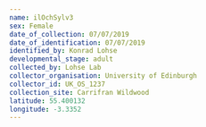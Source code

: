 ```yaml
---
name: ilOchSylv3
sex: Female
date_of_collection: 07/07/2019
date_of_identification: 07/07/2019
identified_by: Konrad Lohse
developmental_stage: adult
collected_by: Lohse Lab
collector_organisation: University of Edinburgh
collector_id: UK_OS_1237
collection_site: Carrifran Wildwood
latitude: 55.400132
longitude: -3.3352
---
```

